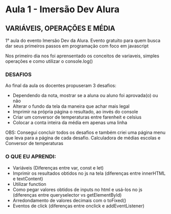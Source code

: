 # Aula 1 - Imersão Dev Alura
## VARIÁVEIS, OPERAÇÕES E MÉDIA

<p> 1° aula do evento Imersão Dev da Alura. Evento gratuito para quem busca dar seus primeiros passos em programação com foco em javascript </p>
<p> Nos primeiro dia nos foi aprensentado os conceitos de variaveis, simples operações e como utilizar o console.log() </p>

### DESAFIOS
Ao final da aula os docentes propuseram 3 desafios:
- Dependendo da nota, mostrar se a aluna ou aluno foi aprovada(o) ou não
- Alterar o fundo da tela da maneira que achar mais legal
- Imprimir na própria página o resultado, ao invés do console
- Criar um conversor de temperaturas entre farenheit e celsius
- Colocar a conta inteira da média em apenas uma linha

OBS: Consegui concluir todos os desafios e também criei uma página menu que leva para a página de cada desafio. Calculadora de médias escolas e Conversor de temperaturas

### O QUE EU APRENDI:
- Variáveis (Diferenças entre var, const e let)
- Imprimir os resultados obtidos no js na tela (diferenças entre innerHTML e textContent)
- Utilizar function
- Como pegar valores obtidos de inputs no html e usá-los no js (diferenças entre queryselector vs getElementById)
- Arredondamento de valores decimais com o toFixed()
- Eventos de click (diferenças entre onclick e addEventListener)


